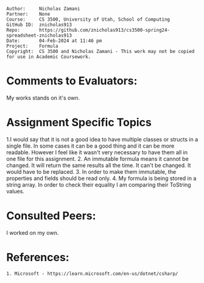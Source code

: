 ```
Author:     Nicholas Zamani
Partner:    None
Course:     CS 3500, University of Utah, School of Computing
GitHub ID:  znicholas913
Repo:       https://github.com/znicholas913/cs3500-spring24-spreadsheet-znicholas913
Date:       04-Feb-2024 at 11:46 pm
Project:    Formula
Copyright:  CS 3500 and Nicholas Zamani - This work may not be copied for use in Academic Coursework.
```

# Comments to Evaluators:

My works stands on it's own.

# Assignment Specific Topics
1.I would say that it is not a good idea to have multiple classes or structs in a single file.
In some cases it can be a good thing and it can be more readable. However I feel like it wasn't very
necessary to have them all in one file for this assignment.
2. An immutable formula means it cannot be changed. It will return the same results all the time. It 
can't be changed. It would have to be replaced. 
3. In order to make them immutable, the properties and fields should be read only.
4. My formula is being stored in a string array. In order to check their equality I am comparing their ToString values.


# Consulted Peers:

I worked on my own.

# References:

    1. Microsoft - https://learn.microsoft.com/en-us/dotnet/csharp/

